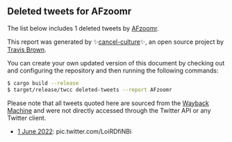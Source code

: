 ## Deleted tweets for AFzoomr

The list below includes 1 deleted tweets by
[AFzoomr](https://twitter.com/AFzoomr).



This report was generated by ✨[cancel-culture](https://github.com/travisbrown/cancel-culture)✨,
an open source project by [Travis Brown](https://twitter.com/travisbrown).

You can create your own updated version of this document by checking out and configuring the
repository and then running the following commands:

```bash
$ cargo build --release
$ target/release/twcc deleted-tweets --report AFzoomr
```

Please note that all tweets quoted here are sourced from the
[Wayback Machine](https://web.archive.org) and were not directly accessed through the Twitter API or
any Twitter client.

* [ 1 June 2022](https://web.archive.org/web/20220601041848/https://twitter.com/AFzoomr/status/1531852620268191746): pic.twitter.com/LoiRDfiNBi <!--1531852620268191746-->
